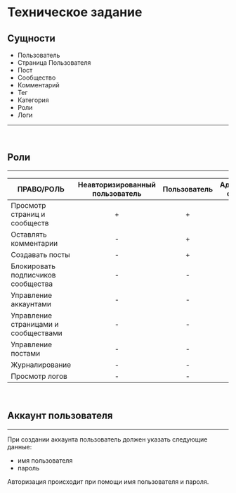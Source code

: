 # Техническое задание
## Сущности
- Пользователь
- Страница Пользователя
- Пост
- Сообщество
- Комментарий
- Тег
- Категория
- Роли
- Логи
---
<br>

## Роли
---
| ПРАВО/РОЛЬ | Неавторизированный пользователь | Пользователь | Администратор сообщества | Модератор | Администратор |
|---|:---:|:---:|:---:|:---:|:---:|
| Просмотр страниц и сообществ | + | + | + | + | + |
| Оставлять комментарии	| - | + | + | - | - |
| Создавать посты | - | + | + | - | - |
| Блокировать подписчиков сообщества 	| - | - | + | + | + |
| Управление аккаунтами | - | - | - | - | + |
| Управление страницами и сообществами | - | - | - | - | + |
| Управление постами | - | - | - | + | + |
| Журналирование | - | - | - | + | + |
| Просмотр логов | - | - | - | + | + |


<br>

## Аккаунт пользователя
---
При создании аккаунта пользователь должен указать следующие данные:
- имя пользователя
- пароль

Авторизация происходит при помощи имя пользователя и пароля.